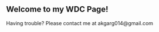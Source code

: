 
<head>
    <title>WDC 1</title>
</head>

## Welcome to my WDC Page!

<footer> Having trouble? Please contact me at akgarg014@gmail.com </footer>
